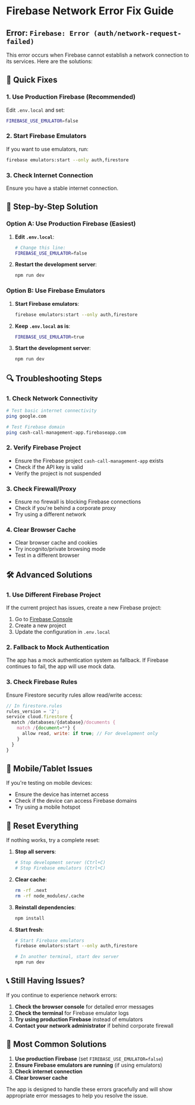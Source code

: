 # Firebase Network Error Fix Guide

## Error: `Firebase: Error (auth/network-request-failed)`

This error occurs when Firebase cannot establish a network connection to its services. Here are the solutions:

## 🔧 Quick Fixes

### 1. **Use Production Firebase (Recommended)**
Edit `.env.local` and set:
```bash
FIREBASE_USE_EMULATOR=false
```

### 2. **Start Firebase Emulators**
If you want to use emulators, run:
```bash
firebase emulators:start --only auth,firestore
```

### 3. **Check Internet Connection**
Ensure you have a stable internet connection.

## 🚀 Step-by-Step Solution

### Option A: Use Production Firebase (Easiest)

1. **Edit `.env.local`**:
   ```bash
   # Change this line:
   FIREBASE_USE_EMULATOR=false
   ```

2. **Restart the development server**:
   ```bash
   npm run dev
   ```

### Option B: Use Firebase Emulators

1. **Start Firebase emulators**:
   ```bash
   firebase emulators:start --only auth,firestore
   ```

2. **Keep `.env.local` as is**:
   ```bash
   FIREBASE_USE_EMULATOR=true
   ```

3. **Start the development server**:
   ```bash
   npm run dev
   ```

## 🔍 Troubleshooting Steps

### 1. **Check Network Connectivity**
```bash
# Test basic internet connectivity
ping google.com

# Test Firebase domain
ping cash-call-management-app.firebaseapp.com
```

### 2. **Verify Firebase Project**
- Ensure the Firebase project `cash-call-management-app` exists
- Check if the API key is valid
- Verify the project is not suspended

### 3. **Check Firewall/Proxy**
- Ensure no firewall is blocking Firebase connections
- Check if you're behind a corporate proxy
- Try using a different network

### 4. **Clear Browser Cache**
- Clear browser cache and cookies
- Try incognito/private browsing mode
- Test in a different browser

## 🛠️ Advanced Solutions

### 1. **Use Different Firebase Project**
If the current project has issues, create a new Firebase project:

1. Go to [Firebase Console](https://console.firebase.google.com/)
2. Create a new project
3. Update the configuration in `.env.local`

### 2. **Fallback to Mock Authentication**
The app has a mock authentication system as fallback. If Firebase continues to fail, the app will use mock data.

### 3. **Check Firebase Rules**
Ensure Firestore security rules allow read/write access:
```javascript
// In firestore.rules
rules_version = '2';
service cloud.firestore {
  match /databases/{database}/documents {
    match /{document=**} {
      allow read, write: if true; // For development only
    }
  }
}
```

## 📱 Mobile/Tablet Issues

If you're testing on mobile devices:
- Ensure the device has internet access
- Check if the device can access Firebase domains
- Try using a mobile hotspot

## 🔄 Reset Everything

If nothing works, try a complete reset:

1. **Stop all servers**:
   ```bash
   # Stop development server (Ctrl+C)
   # Stop Firebase emulators (Ctrl+C)
   ```

2. **Clear cache**:
   ```bash
   rm -rf .next
   rm -rf node_modules/.cache
   ```

3. **Reinstall dependencies**:
   ```bash
   npm install
   ```

4. **Start fresh**:
   ```bash
   # Start Firebase emulators
   firebase emulators:start --only auth,firestore
   
   # In another terminal, start dev server
   npm run dev
   ```

## 📞 Still Having Issues?

If you continue to experience network errors:

1. **Check the browser console** for detailed error messages
2. **Check the terminal** for Firebase emulator logs
3. **Try using production Firebase** instead of emulators
4. **Contact your network administrator** if behind corporate firewall

## 🎯 Most Common Solutions

1. **Use production Firebase** (set `FIREBASE_USE_EMULATOR=false`)
2. **Ensure Firebase emulators are running** (if using emulators)
3. **Check internet connection**
4. **Clear browser cache**

The app is designed to handle these errors gracefully and will show appropriate error messages to help you resolve the issue. 